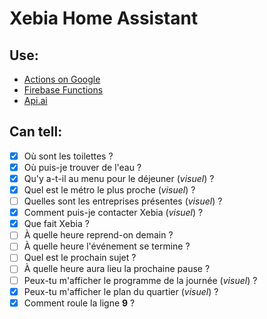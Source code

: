 # Xebia Home Assistant

## Use:

- [Actions on Google](https://console.actions.google.com)
- [Firebase Functions](https://console.firebase.google.com)
- [Api.ai](https://console.dialogflow.com/api-client/)

## Can tell:

- [x] Où sont les toilettes ?
- [x] Où puis-je trouver de l'eau ?
- [x] Qu'y a-t-il au menu pour le déjeuner (*visuel*) ?
- [x] Quel est le métro le plus proche (*visuel*) ?
- [ ] Quelles sont les entreprises présentes (*visuel*) ?
- [x] Comment puis-je contacter Xebia (*visuel*) ?
- [x] Que fait Xebia ?
- [ ] À quelle heure reprend-on demain ? 
- [ ] À quelle heure l'événement se termine ?
- [ ] Quel est le prochain sujet ?
- [ ] À quelle heure aura lieu la prochaine pause ?
- [ ] Peux-tu m'afficher le programme de la journée (*visuel*) ?
- [x] Peux-tu m'afficher le plan du quartier (*visuel*) ?
- [x] Comment roule la ligne **9** ?
